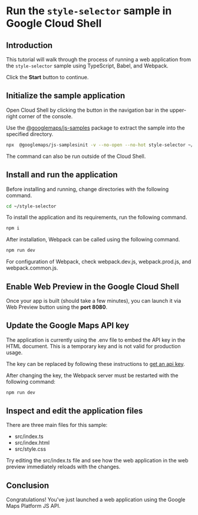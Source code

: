 # Run the `style-selector` sample in Google Cloud Shell

<walkthrough-tutorial-duration duration="10"/>

## Introduction

This tutorial will walk through the process of running a web application from
the `style-selector` sample using TypeScript, Babel, and Webpack.

Click the **Start** button to continue.

## Initialize the sample application

Open Cloud Shell by clicking the
<walkthrough-cloud-shell-icon></walkthrough-cloud-shell-icon> button in the
navigation bar in the upper-right corner of the console.

Use the [@googlemaps/js-samples](https://www.npmjs.com/package/@googlemaps/js-samples) package to 
extract the sample into the specified directory.

```bash
npx  @googlemaps/js-samplesinit -v --no-open --no-hot style-selector ~/style-selector
```

The command can also be run outside of the Cloud Shell.

## Install and run the application

Before installing and running, change directories with the following command.

```bash
cd ~/style-selector
```

To install the application and its requirements, run the following command.

```bash
npm i
```

After installation, Webpack can be called using the following command.

```bash
npm run dev
```

For configuration of Webpack, check
<walkthrough-editor-open-file filePath="style-selector/webpack.dev.js">webpack.dev.js</walkthrough-editor-open-file>,
<walkthrough-editor-open-file filePath="style-selector/webpack.prod.js">webpack.prod.js</walkthrough-editor-open-file>,
and
<walkthrough-editor-open-file filePath="style-selector/webpack.common.js">webpack.common.js</walkthrough-editor-open-file>.

## Enable Web Preview in the Google Cloud Shell

Once your app is built (should take a few minutes), you can launch it via
<walkthrough-spotlight-pointer target="cloudshell" spotlightId="devshell-web-preview-button">Web
Preview button</walkthrough-spotlight-pointer> using the **port 8080**.

## Update the Google Maps API key

The application is currently using the
<walkthrough-editor-open-file filePath="style-selector/.env">.env</walkthrough-editor-open-file>
file to embed the API key in the HTML document. This is a temporary key and is
not valid for production usage.

The key can be replaced by following these instructions to
[get an api key](https://developers.google.com/maps/documentation/javascript/get-api-key).

After changing the key, the Webpack server must be restarted with the following
command:

```bash
npm run dev
```

## Inspect and edit the application files

There are three main files for this sample:

*   <walkthrough-editor-open-file filePath="style-selector/src/index.ts">src/index.ts</walkthrough-editor-open-file>
*   <walkthrough-editor-open-file filePath="style-selector/src/index.html">src/index.html</walkthrough-editor-open-file>
*   <walkthrough-editor-open-file filePath="style-selector/src/style.css">src/style.css</walkthrough-editor-open-file>

Try editing the <walkthrough-editor-open-file filePath="style-selector/src/index.ts">src/index.ts</walkthrough-editor-open-file> file and see how the web application in the web preview immediately reloads with the changes.

## Conclusion

<walkthrough-conclusion-trophy></walkthrough-conclusion-trophy>

Congratulations! You've just launched a web application using the Google Maps
Platform JS API.
